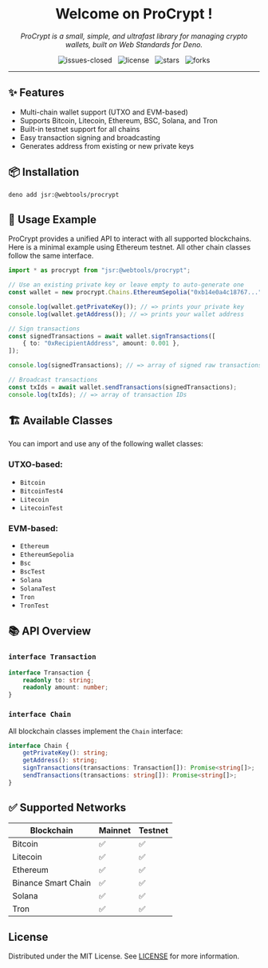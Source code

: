 <h1 align="center">Welcome on ProCrypt !</h1>

<p align="center">
    <em>
        ProCrypt is a small, simple, and ultrafast library for managing crypto wallets, built on Web Standards for Deno.
    </em>
</p>

<p align="center">
    <img src="https://img.shields.io/github/issues-closed/8borane8/webtools-procrypt.svg" alt="issues-closed" />
	&nbsp;
    <img src="https://img.shields.io/github/license/8borane8/webtools-procrypt.svg" alt="license" />
    &nbsp;
    <img src="https://img.shields.io/github/stars/8borane8/webtools-procrypt.svg" alt="stars" />
    &nbsp;
    <img src="https://img.shields.io/github/forks/8borane8/webtools-procrypt.svg" alt="forks" />
</p>

<hr>

## ✨ Features

- Multi-chain wallet support (UTXO and EVM-based)
- Supports Bitcoin, Litecoin, Ethereum, BSC, Solana, and Tron
- Built-in testnet support for all chains
- Easy transaction signing and broadcasting
- Generates address from existing or new private keys

## 📦 Installation

```bash
deno add jsr:@webtools/procrypt
```

## 🧠 Usage Example

ProCrypt provides a unified API to interact with all supported blockchains. Here is a minimal example using Ethereum
testnet. All other chain classes follow the same interface.

```ts
import * as procrypt from "jsr:@webtools/procrypt";

// Use an existing private key or leave empty to auto-generate one
const wallet = new procrypt.Chains.EthereumSepolia("0xb14e0a4c18767...");

console.log(wallet.getPrivateKey()); // => prints your private key
console.log(wallet.getAddress()); // => prints your wallet address

// Sign transactions
const signedTransactions = await wallet.signTransactions([
	{ to: "0xRecipientAddress", amount: 0.001 },
]);

console.log(signedTransactions); // => array of signed raw transactions

// Broadcast transactions
const txIds = await wallet.sendTransactions(signedTransactions);
console.log(txIds); // => array of transaction IDs
```

## 🏗️ Available Classes

You can import and use any of the following wallet classes:

### UTXO-based:

- `Bitcoin`
- `BitcoinTest4`
- `Litecoin`
- `LitecoinTest`

### EVM-based:

- `Ethereum`
- `EthereumSepolia`
- `Bsc`
- `BscTest`
- `Solana`
- `SolanaTest`
- `Tron`
- `TronTest`

## 📚 API Overview

### `interface Transaction`

```ts
interface Transaction {
	readonly to: string;
	readonly amount: number;
}
```

### `interface Chain`

All blockchain classes implement the `Chain` interface:

```ts
interface Chain {
	getPrivateKey(): string;
	getAddress(): string;
	signTransactions(transactions: Transaction[]): Promise<string[]>;
	sendTransactions(transactions: string[]): Promise<string[]>;
}
```

## ✅ Supported Networks

| Blockchain          | Mainnet | Testnet |
| ------------------- | ------- | ------- |
| Bitcoin             | ✅      | ✅      |
| Litecoin            | ✅      | ✅      |
| Ethereum            | ✅      | ✅      |
| Binance Smart Chain | ✅      | ✅      |
| Solana              | ✅      | ✅      |
| Tron                | ✅      | ✅      |

## License

Distributed under the MIT License. See [LICENSE](LICENSE) for more information.
